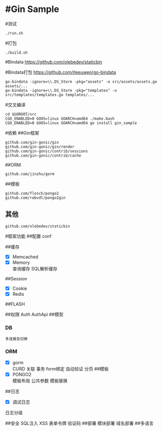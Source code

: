 #Gin Sample
==============

#测试
```
./run.sh
```

#打包
```
./build.sh
```

#Bindata
https://github.com/olebedev/staticbin

#Bindata打包
https://github.com/jteeuwen/go-bindata
```
go-bindata -ignore=\\.DS_Store -pkg="assets" -o src/assets/assets.go assets/...
go-bindata -ignore=\\.DS_Store -pkg="templates" -o src/templates/templates.go templates/...
```

#交叉编译
```
cd $GOROOT/src
CGO_ENABLED=0 GOOS=linux GOARCH=amd64 ./make.bash
CGO_ENABLED=0 GOOS=linux GOARCH=amd64 go install gin_sample
```

#依赖
##Gin框架
```
github.com/gin-gonic/gin
github.com/gin-gonic/gin/render
github.com/gin-gonic/contrib/sessions
github.com/gin-gonic/contrib/cache
```
##ORM
```
github.com/jinzhu/gorm
```

##模板
```
github.com/flosch/pongo2
github.com/robvdl/pongo2gin
```
## 其他
```
github.com/olebedev/staticbin
```

#框架功能
##配置
	conf

##缓存
- [x] Memcached<br>
- [x] Memory<br>
	查询缓存
	SQL解析缓存

##Session
- [x] Cookie<br>
- [x] Redis<br>

##FLASH
	
##权限
	Auth
	AuthApi
##模型
### DB
	多连接及切换
### ORM
- [x] gorm<br>
	CURD
	关联
	事务
	form绑定
	自动验证
	分页
##模板
- [x] PONGO2<br>
	模板布局
	公共参数
	模板替换

##日志
- [x] 调试日志<br>

日志分级

##安全
	SQL注入
	XSS
	表单令牌
	验证码
##部署
	模块部署
	域名部署
##多语言




